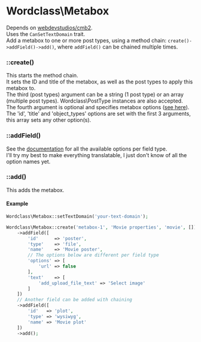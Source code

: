 # Wordclass\Metabox
Depends on [webdevstudios/cmb2](https://github.com/WebDevStudios/CMB2).  
Uses the `CanSetTextDomain` trait.  
Add a metabox to one or more post types, using a method chain: `create()->addField()->add()`, where `addField()` can be chained multiple times.

### ::create()
This starts the method chain.  
It sets the ID and title of the metabox, as well as the post types to apply this metabox to.  
The third (post types) argument can be a string (1 post type) or an array (multiple post types). Wordclass\PostType instances are also accepted.  
The fourth argument is optional and specifies metabox options ([see here](https://cmb2.io/api/source-class-CMB2.html#47-71)). The 'id', 'title' and 'object_types' options are set with the first 3 arguments, this array sets any other option(s).

### ::addField()
See the [documentation](https://cmb2.io/docs/field-types) for all the available options per field type.  
I'll try my best to make everything translatable, I just don't know of all the option names yet.

### ::add()
This adds the metabox.

#### Example
```php
Wordclass\Metabox::setTextDomain('your-text-domain');

Wordclass\Metabox::create('metabox-1', 'Movie properties', 'movie', [])
    ->addField([
        'id'      => 'poster',
        'type'    => 'file',
        'name'    => 'Movie poster',
        // The options below are different per field type
        'options' => [
            'url' => false
        ],
        'text'    => [
            'add_upload_file_text' => 'Select image'
        ]
    ])
    // Another field can be added with chaining
    ->addField([
        'id'   => 'plot',
        'type' => 'wysiwyg',
        'name' => 'Movie plot'
    ])
    ->add();
```
